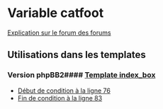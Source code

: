 # Variable catfoot
[Explication sur le forum des forums](http://forum.forumactif.com/t294113-listing-des-variables#catfoot)
## Utilisations dans les templates
### Version phpBB2#### [Template index_box](subsilver/index_box.md)
* [Début de condition à la ligne 76](../subsilver/index_box.tpl#L76)
* [Fin de condition à la ligne 83](../subsilver/index_box.tpl#L83)